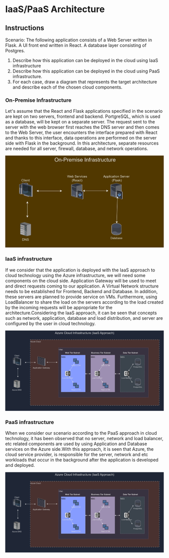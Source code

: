 # IaaS/PaaS Architecture

## Instructions
Scenario: The following application consists of a Web Server written in Flask. A UI front end written in React. A database layer consisting of Postgres.

1. Describe how this application can be deployed in the cloud using IaaS infrastructure
2. Describe how this application can be deployed in the cloud using PaaS infrastructure.
3. For each case, draw a diagram that represents the target architecture and describe each of the chosen cloud components.

### On-Premise Infrastructure

Let's assume that the React and Flask applications specified in the scenario are kept on two servers, frontend and backend. PortgreSQL, which is used as a database, will be kept on a separate server. The request sent to the server with the web browser first reaches the DNS server and then comes to the Web Server, the user encounters the interface prepared with React and thanks to this interface, data operations are performed on the server side with Flask in the background. In this architecture, separate resources are needed for all server, firewall, database, and network operations.

![Application Diagram](/images/OnPremise_Diagram.jpg)

### IaaS infrastructure

If we consider that the application is deployed with the IaaS approach to cloud technology using the Azure infrastructure, we will need some components on the cloud side. Application Gateway will be used to meet and direct requests coming to our application. A Virtual Network structure needs to be established for Frontend, Backend and Database. In addition, these servers are planned to provide service on VMs. Furthermore, using LoadBalancer to share the load on the servers according to the load created by the incoming requests will be appropriate for the architecture.Considering the IaaS approach, it can be seen that concepts such as network, application, database and load distribution, and server are configured by the user in cloud technology.

![Application Diagram](/images/IaaS_Diagram.jpg)

### PaaS infrastructure

When we consider our scenario according to the PaaS approach in cloud technology, it has been observed that no server, network and load balancer, etc related components are used by using Application and Database services on the Azure side.With this approach, it is seen that Azure, the cloud service provider, is responsible for the server, network and etc workloads that occur in the background after the application is developed and deployed.

![Application Diagram](/images/PaaS_Diagram.jpg)